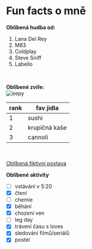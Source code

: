 # Fun facts o mně

**Oblíbená hudba od:**
1. Lana Del Rey
2. M83
3. Coldplay
4. Steve Sniff
5. Labello
<br>

**Oblíbené zvíře:** <br>
![eepy](https://pbs.twimg.com/profile_images/1661042431716990976/z3PDWK2__400x400.jpg "mňau")
<br>

rank | fav jidla
-----|-----------
1    | sushi
2    | krupičná kaše
3    | cannoli
<br>

[Oblíbená fiktivní postava](https://i.iinfo.cz/images/561/seznam-pes-ico_30-orig.jpg)
<br>

**Oblíbené aktivity**

- [ ] vstávání v 5:20
- [x] čtení
- [ ] chemie
- [x] běhání
- [x] chození ven
- [ ] leg day
- [x] trávení času s loves
- [x] sledování filmů/seriálů
- [x] postel
